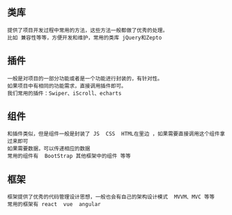 ## 类库
    提供了项目开发过程中常用的方法，这些方法一般都做了优秀的处理。
    比如 兼容性等等，方便开发和维护，常用的类库 jQuery和Zepto

## 插件
    一般是对项目的一部分功能或者是一个功能进行封装的，有针对性。
    如果项目中有相同的功能需求，直接调用插件即可。
    我们常用的插件：Swiper、iScroll、echarts

## 组件
    和插件类似，但是组件一般是封装了 JS  CSS  HTML在里边 ，如果需要直接调用这个组件拿过来即可
    如果需要数据，可以传递相应的数据
    常用的组件有  BootStrap 其他框架中的组件 等等

## 框架
    框架提供了优秀的代码管理设计思想，一般也会有自己的架构设计模式  MVVM、MVC 等等
    常用的框架有 react  vue  angular